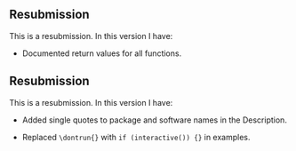 ## Resubmission
This is a resubmission. In this version I have:

* Documented return values for all functions.

## Resubmission
This is a resubmission. In this version I have:

* Added single quotes to package and software names in the Description.

* Replaced `\dontrun{}` with `if (interactive()) {}` in examples.

